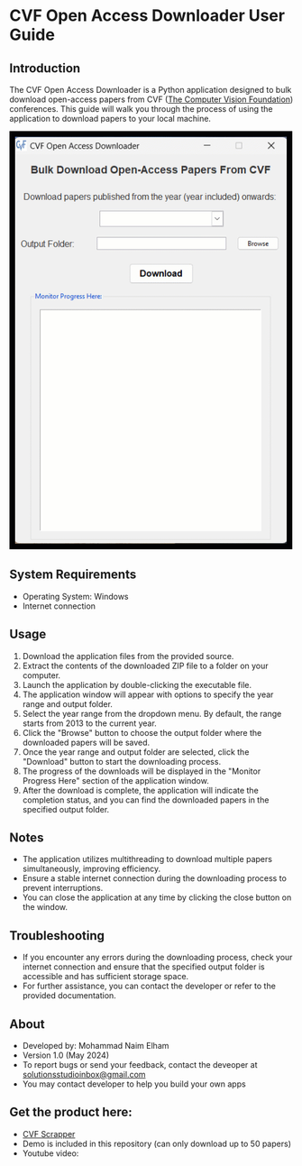 # CVF Open Access Downloader User Guide

## Introduction
The CVF Open Access Downloader is a Python application designed to bulk download open-access papers from CVF ([The Computer Vision Foundation](https://www.thecvf.com/)) conferences. This guide will walk you through the process of using the application to download papers to your local machine.

![CVF Open Access Downloader Demo](cvf_scrapper.gif)

## System Requirements
- Operating System: Windows
- Internet connection

## Usage
1. Download the application files from the provided source.
2. Extract the contents of the downloaded ZIP file to a folder on your computer.
3. Launch the application by double-clicking the executable file.
4. The application window will appear with options to specify the year range and output folder.
5. Select the year range from the dropdown menu. By default, the range starts from 2013 to the current year.
6. Click the "Browse" button to choose the output folder where the downloaded papers will be saved.
7. Once the year range and output folder are selected, click the "Download" button to start the downloading process.
8. The progress of the downloads will be displayed in the "Monitor Progress Here" section of the application window.
9. After the download is complete, the application will indicate the completion status, and you can find the downloaded papers in the specified output folder.

## Notes
- The application utilizes multithreading to download multiple papers simultaneously, improving efficiency.
- Ensure a stable internet connection during the downloading process to prevent interruptions.
- You can close the application at any time by clicking the close button on the window.

## Troubleshooting
- If you encounter any errors during the downloading process, check your internet connection and ensure that the specified output folder is accessible and has sufficient storage space.
- For further assistance, you can contact the developer or refer to the provided documentation.

## About
- Developed by: Mohammad Naim Elham
- Version 1.0 (May 2024)
- To report bugs or send your feedback, contact the deveoper at solutionsstudioinbox@gmail.com
- You may contact developer to help you build your own apps
## Get the product here:
- [CVF Scrapper](https://naimelham.gumroad.com/l/cvfscrapper)
- Demo is included in this repository (can only download up to 50 papers)
- Youtube video: 
